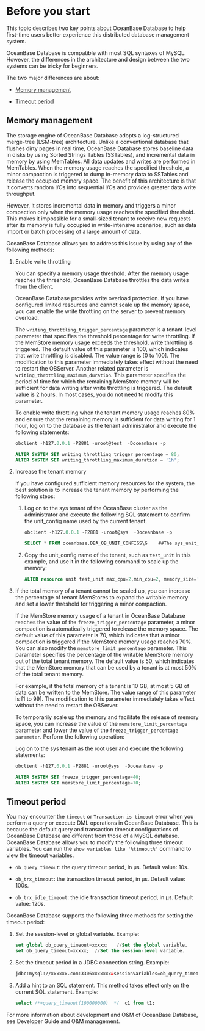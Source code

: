 # Before you start

This topic describes two key points about OceanBase Database to help first-time users better experience this distributed database management system.

OceanBase Database is compatible with most SQL syntaxes of MySQL. However, the differences in the architecture and design between the two systems can be tricky for beginners.

The two major differences are about:

* [Memory management](#Memory%20management)

* [Timeout period](#Timeout%20period)

## Memory management

The storage engine of OceanBase Database adopts a log-structured merge-tree (LSM-tree) architecture. Unlike a conventional database that flushes dirty pages in real time, OceanBase Database stores baseline data in disks by using Sorted Strings Tables (SSTables), and incremental data in memory by using MemTables. All data updates and writes are performed in MemTables. When the memory usage reaches the specified threshold, a minor compaction is triggered to dump in-memory data to SSTables and release the occupied memory space. The benefit of this architecture is that it converts random I/Os into sequential I/Os and provides greater data write throughput.

However, it stores incremental data in memory and triggers a minor compaction only when the memory usage reaches the specified threshold. This makes it impossible for a small-sized tenant to receive new requests after its memory is fully occupied in write-intensive scenarios, such as data import or batch processing of a large amount of data.

OceanBase Database allows you to address this issue by using any of the following methods:

1. Enable write throttling

   You can specify a memory usage threshold. After the memory usage reaches the threshold, OceanBase Database throttles the data writes from the client.

   OceanBase Database provides write overload protection. If you have configured limited resources and cannot scale up the memory space, you can enable the write throttling on the server to prevent memory overload.

   The `writing_throttling_trigger_percentage` parameter is a tenant-level parameter that specifies the threshold percentage for write throttling. If the MemStore memory usage exceeds the threshold, write throttling is triggered. The default value of this parameter is 100, which indicates that write throttling is disabled. The value range is [0 to 100]. The modification to this parameter immediately takes effect without the need to restart the OBServer. Another related parameter is `writing_throttling_maximum_duration`. This parameter specifies the period of time for which the remaining MemStore memory will be sufficient for data writing after write throttling is triggered. The default value is 2 hours. In most cases, you do not need to modify this parameter.

   To enable write throttling when the tenant memory usage reaches 80% and ensure that the remaining memory is sufficient for data writing for 1 hour, log on to the database as the tenant administrator and execute the following statements:

   ```sql
   obclient -h127.0.0.1 -P2881 -uroot@test  -Doceanbase -p

   ALTER SYSTEM SET writing_throttling_trigger_percentage = 80;
   ALTER SYSTEM SET writing_throttling_maximum_duration = '1h';
   ```

2. Increase the tenant memory

   If you have configured sufficient memory resources for the system, the best solution is to increase the tenant memory by performing the following steps:

   1. Log on to the sys tenant of the OceanBase cluster as the administrator and execute the following SQL statement to confirm the unit_config name used by the current tenant.

      ```sql
      obclient -h127.0.0.1 -P2881 -uroot@sys  -Doceanbase -p

      SELECT * FROM oceanbase.DBA_OB_UNIT_CONFIGS\G    ##The sys_unit_config parameter is a parameter of the sys tenant and you do not need to modify it. In this example, the test tenant is used and its unit_config name is test_unit.
      ```

   2. Copy the unit_config name of the tenant, such as `test_unit` in this example, and use it in the following command to scale up the memory:

      ```sql
      ALTER resource unit test_unit max_cpu=2,min_cpu=2, memory_size='10G';
      ```

3. If the total memory of a tenant cannot be scaled up, you can increase the percentage of tenant MemStores to expand the writable memory and set a lower threshold for triggering a minor compaction.

   If the MemStore memory usage of a tenant in OceanBase Database reaches the value of the `freeze_trigger_percentage` parameter, a minor compaction is automatically triggered to release the memory space. The default value of this parameter is 70, which indicates that a minor compaction is triggered if the MemStore memory usage reaches 70%. You can also modify the `memstore_limit_percentage` parameter. This parameter specifies the percentage of the writable MemStore memory out of the total tenant memory. The default value is 50, which indicates that the MemStore memory that can be used by a tenant is at most 50% of the total tenant memory.

   For example, if the total memory of a tenant is 10 GB, at most 5 GB of data can be written to the MemStore. The value range of this parameter is [1 to 99]. The modification to this parameter immediately takes effect without the need to restart the OBServer.

   To temporarily scale up the memory and facilitate the release of memory space, you can increase the value of the `memstore_limit_percentage` parameter and lower the value of the `freeze_trigger_percentage parameter`. Perform the following operation:

   Log on to the sys tenant as the root user and execute the following statements:

   ```SQL
   obclient -h127.0.0.1 -P2881 -uroot@sys  -Doceanbase -p

   ALTER SYSTEM SET freeze_trigger_percentage=40;
   ALTER SYSTEM SET memstore_limit_percentage=70;
   ```

## Timeout period

You may encounter the `timeout` or `Transaction is timeout` error when you perform a query or execute DML operations in OceanBase Database. This is because the default query and transaction timeout configurations of OceanBase Database are different from those of a MySQL database.
OceanBase Database allows you to modify the following three timeout variables. You can run the `show variables like '%timeout%'` command to view the timeout variables.

* `ob_query_timeout`: the query timeout period, in μs. Default value: 10s.

* `ob_trx_timeout`: the transaction timeout period, in μs. Default value: 100s.

* `ob_trx_idle_timeout`: the idle transaction timeout period, in μs. Default value: 120s.

OceanBase Database supports the following three methods for setting the timeout period:

1. Set the session-level or global variable. Example:

   ```sql
   set global ob_query_timeout=xxxxx;   //Set the global variable.
   set ob_query_timeout=xxxxx;  //Set the session-level variable.
   ```

2. Set the timeout period in a JDBC connection string. Example:

   ```html
   jdbc:mysql://xxxxxx.com:3306xxxxxxx&sessionVariables=ob_query_timeout=60000000000,ob_trx_timeout=60000000000&xxxx
   ```

3. Add a hint to an SQL statement. This method takes effect only on the current SQL statement. Example:

   ```sql
   select /*+query_timeout(100000000)  */  c1 from t1;
   ```

For more information about development and O&M of OceanBase Database, see Developer Guide and O&M management.
